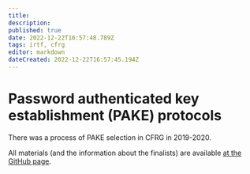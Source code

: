 ```yaml
---
title: 
description: 
published: true
date: 2022-12-22T16:57:48.789Z
tags: irtf, cfrg
editor: markdown
dateCreated: 2022-12-22T16:57:45.194Z
---
```


# Password authenticated key establishment (PAKE) protocols

There was a process of PAKE selection in CFRG in 2019-2020. 

All materials (and the information about the finalists) are available [at the GitHub page](https://github.com/cfrg/pake-selection/).